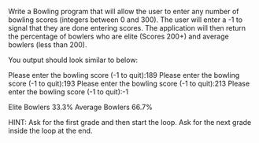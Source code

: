Write a Bowling program that will allow the user to enter any number of bowling scores (integers between 0 and 300).  The user will enter a -1 to signal that they are done entering scores.  The application will then return the percentage of bowlers who are elite (Scores 200+) and average bowlers (less than 200). 



You output should look similar to below:



Please enter the bowling score (-1 to quit):189
Please enter the bowling score (-1 to quit):193
Please enter the bowling score (-1 to quit):213
Please enter the bowling score (-1 to quit):-1

Elite Bowlers 33.3%
Average Bowlers 66.7%

HINT: Ask for the first grade and then start the loop. Ask for the next grade inside the loop at the end. 

